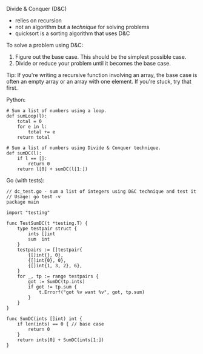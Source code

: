 Divide & Conquer (D&C)

* relies on recursion
* not an algorithm but a *technique* for solving problems 
* quicksort is a sorting algorithm that uses D&C

To solve a problem using D&C:

1. Figure out the base case. This should be the simplest possible case.
2. Divide or reduce your problem until it becomes the base case.

Tip: If you're writing a recursive function involving an array, the base case is often an empty array or an array with one element. If you're stuck, try that first.

Python:

```
# Sum a list of numbers using a loop.
def sumLoop(l):
    total = 0
    for e in l:
        total += e
    return total

# Sum a list of numbers using Divide & Conquer technique.
def sumDC(l):
    if l == []:
        return 0
    return l[0] + sumDC(l[1:])
```

Go (with tests):

```
// dc_test.go - sum a list of integers using D&C technique and test it
// Usage: go test -v
package main

import "testing"

func TestSumDC(t *testing.T) {
	type testpair struct {
		ints []int
		sum  int
	}
	testpairs := []testpair{
		{[]int{}, 0},
		{[]int{0}, 0},
		{[]int{1, 3, 2}, 6},
	}
	for _, tp := range testpairs {
		got := SumDC(tp.ints)
		if got != tp.sum {
			t.Errorf("got %v want %v", got, tp.sum)
		}
	}
}

func SumDC(ints []int) int {
	if len(ints) == 0 { // base case
		return 0
	}
	return ints[0] + SumDC(ints[1:])
}
```
